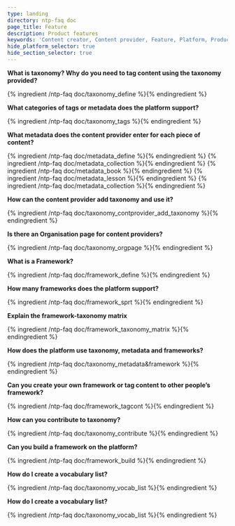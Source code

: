 ```yaml
---
type: landing
directory: ntp-faq doc
page_title: Feature
description: Product features
keywords: 'Content creator, Content provider, Feature, Platform, Product'
hide_platform_selector: true
hide_section_selector: true
---
```


**What is taxonomy? Why do you need to tag content using the taxonomy provided?**

{% ingredient /ntp-faq doc/taxonomy_define %}{% endingredient %}

**What categories of tags or metadata does the platform support?**

{% ingredient /ntp-faq doc/taxonomy_tags %}{% endingredient %}

**What metadata does the content provider enter for each piece of content?**

{% ingredient /ntp-faq doc/metadata_define %}{% endingredient %}
{% ingredient /ntp-faq doc/metadata_collection %}{% endingredient %}
{% ingredient /ntp-faq doc/metadata_book %}{% endingredient %}
{% ingredient /ntp-faq doc/metadata_lesson %}{% endingredient %}
{% ingredient /ntp-faq doc/metadata_collection %}{% endingredient %}

**How can the content provider add taxonomy and use it?**

{% ingredient /ntp-faq doc/taxonomy_contprovider_add_taxonomy %}{% endingredient %}

**Is there an Organisation page for content providers?**

{% ingredient /ntp-faq doc/taxonomy_orgpage %}{% endingredient %}

**What is a Framework?**

{% ingredient /ntp-faq doc/framework_define %}{% endingredient %}

**How many frameworks does the platform support?**

{% ingredient /ntp-faq doc/framework_sprt %}{% endingredient %}

**Explain the framework-taxonomy matrix**

{% ingredient /ntp-faq doc/framework_taxonomy_matrix %}{% endingredient %}

**How does the platform use taxonomy, metadata and frameworks?**

{% ingredient /ntp-faq doc/taxonomy_metadata&framework %}{% endingredient %}

**Can you create your own framework or tag content to other people’s framework?**

{% ingredient /ntp-faq doc/framework_tagcont %}{% endingredient %}

**How can you contribute to taxonomy?**

{% ingredient /ntp-faq doc/taxonomy_contribute %}{% endingredient %}

**Can you build a framework on the platform?**

{% ingredient /ntp-faq doc/framework_build %}{% endingredient %}

**How do I create a vocabulary list?**

{% ingredient /ntp-faq doc/taxonomy_vocab_list %}{% endingredient %}

**How do I create a vocabulary list?**

{% ingredient /ntp-faq doc/taxonomy_vocab_list %}{% endingredient %}



